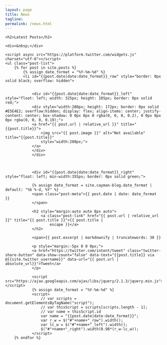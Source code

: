 ```yaml
---
layout: page
title: News
tagline:
permalink: /news.html
---
```


<div>

    <h2>Latest Posts</h2>

    <div>&nbsp;</div>

    <script async src="https://platform.twitter.com/widgets.js" charset="utf-8"></script>
    <ul class="post-list">
        {% for post in site.posts %}
            {% assign date_format = "%Y-%m-%d" %}
            <li id="{{post.date|date:date_format}}_row" style="border: 0px solid black; overflow: hidden">

                
                <div id="{{post.date|date:date_format}}_left" style="float: left; width: 325px; height: 185px; border: 0px solid red;">
                <div style="width:280px; height: 172px; border: 0px solid #E5E4E2; overflow:hidden; display: flex; align-items: center; justify-content: center; box-shadow: 0 0px 8px 0 rgba(0, 0, 0, 0.2), 0 0px 8px 0px rgba(0, 0, 0, 0.19);">
                <a href="{{ post.url | relative_url }}" title="{{post.title}}">
                    <img src="{{ post.image }}" alt="Not available" title="{{post.title}}"
                    style="width:280px;">
                </a>
                </div>
                </div>

                
                
                <div id="{{post.date|date:date_format}}_right" style="float: left; min-width:355px; border: 0px solid green;">

                {% assign date_format = site.cayman-blog.date_format | default: "%b %-d, %Y" %}
                <span class="post-meta">{{ post.date | date: date_format }} 
                </span>

                <h2 style="margin:auto auto 8px auto">
                    <a class="post-link" href="{{ post.url | relative_url }}" title="{{ post.title }}">{{ post.title |
                        escape }}</a>
                </h2>

                <span>{{ post.excerpt | markdownify | truncatewords: 30 }}

                <p style="margin:-5px 0 0 0px;">
                <a href="https://twitter.com/intent/tweet" class="twitter-share-button" data-show-count="false" data-text="{{post.title}} via @{{site.twitter_username}}" data-url="{{ post.url | absolute_url}}">Tweet</a>
                </p>

                <script src="https://ajax.googleapis.com/ajax/libs/jquery/2.1.3/jquery.min.js"></script>
                {% assign date_format = "%Y-%m-%d" %}
                <script>
                    // var scripts = document.getElementsByTagName("script");
                    // var thisScript = scripts[scripts.length - 1];
                    // var name = thisScript.id
                    var name = "{{post.date|date:date_format}}";
                    var r_w = $("#"+name+"_row").width();
                    var lc_w = $("#"+name+"_left").width();
                    $("#"+name+"_right").width(0.98*(r_w-lc_w));
                </script>
        {% endfor %}



